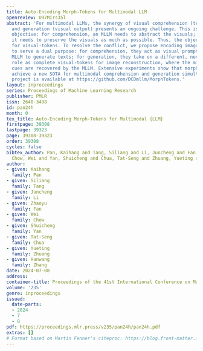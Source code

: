 ```yaml
---
title: Auto-Encoding Morph-Tokens for Multimodal LLM
openreview: U97MIrs35l
abstract: 'For multimodal LLMs, the synergy of visual comprehension (textual output)
  and generation (visual output) presents an ongoing challenge. This is due to a conflicting
  objective: for comprehension, an MLLM needs to abstract the visuals; for generation,
  it needs to preserve the visuals as much as possible. Thus, the objective is a dilemma
  for visual-tokens. To resolve the conflict, we propose encoding images into morph-tokens
  to serve a dual purpose: for comprehension, they act as visual prompts instructing
  MLLM to generate texts; for generation, they take on a different, non-conflicting
  role as complete visual-tokens for image reconstruction, where the missing visual
  cues are recovered by the MLLM. Extensive experiments show that morph-tokens can
  achieve a new SOTA for multimodal comprehension and generation simultaneously. Our
  project is available at https://github.com/DCDmllm/MorphTokens.'
layout: inproceedings
series: Proceedings of Machine Learning Research
publisher: PMLR
issn: 2640-3498
id: pan24h
month: 0
tex_title: Auto-Encoding Morph-Tokens for Multimodal {LLM}
firstpage: 39308
lastpage: 39323
page: 39308-39323
order: 39308
cycles: false
bibtex_author: Pan, Kaihang and Tang, Siliang and Li, Juncheng and Fan, Zhaoyu and
  Chow, Wei and Yan, Shuicheng and Chua, Tat-Seng and Zhuang, Yueting and Zhang, Hanwang
author:
- given: Kaihang
  family: Pan
- given: Siliang
  family: Tang
- given: Juncheng
  family: Li
- given: Zhaoyu
  family: Fan
- given: Wei
  family: Chow
- given: Shuicheng
  family: Yan
- given: Tat-Seng
  family: Chua
- given: Yueting
  family: Zhuang
- given: Hanwang
  family: Zhang
date: 2024-07-08
address:
container-title: Proceedings of the 41st International Conference on Machine Learning
volume: '235'
genre: inproceedings
issued:
  date-parts:
  - 2024
  - 7
  - 8
pdf: https://proceedings.mlr.press/v235/pan24h/pan24h.pdf
extras: []
# Format based on Martin Fenner's citeproc: https://blog.front-matter.io/posts/citeproc-yaml-for-bibliographies/
---
```

